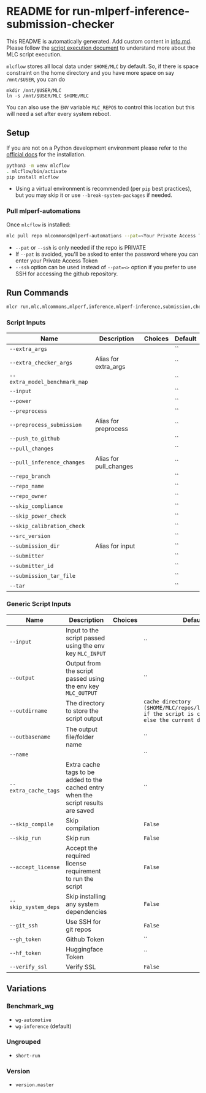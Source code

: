 # README for run-mlperf-inference-submission-checker
This README is automatically generated. Add custom content in [info.md](info.md). Please follow the [script execution document](https://docs.mlcommons.org/mlcflow/targets/script/execution-flow/) to understand more about the MLC script execution.

`mlcflow` stores all local data under `$HOME/MLC` by default. So, if there is space constraint on the home directory and you have more space on say `/mnt/$USER`, you can do
```
mkdir /mnt/$USER/MLC
ln -s /mnt/$USER/MLC $HOME/MLC
```
You can also use the `ENV` variable `MLC_REPOS` to control this location but this will need a set after every system reboot.

## Setup

If you are not on a Python development environment please refer to the [official docs](https://docs.mlcommons.org/mlcflow/install/) for the installation.

```bash
python3 -m venv mlcflow
. mlcflow/bin/activate
pip install mlcflow
```

- Using a virtual environment is recommended (per `pip` best practices), but you may skip it or use `--break-system-packages` if needed.

### Pull mlperf-automations

Once `mlcflow` is installed:

```bash
mlc pull repo mlcommons@mlperf-automations --pat=<Your Private Access Token>
```
- `--pat` or `--ssh` is only needed if the repo is PRIVATE
- If `--pat` is avoided, you'll be asked to enter the password where you can enter your Private Access Token
- `--ssh` option can be used instead of `--pat=<>` option if you prefer to use SSH for accessing the github repository.
## Run Commands

```bash
mlcr run,mlc,mlcommons,mlperf,inference,mlperf-inference,submission,checker,submission-checker,mlc-submission-checker
```

### Script Inputs

| Name | Description | Choices | Default |
|------|-------------|---------|------|
| `--extra_args` |  |  | `` |
| `--extra_checker_args` | Alias for extra_args |  | `` |
| `--extra_model_benchmark_map` |  |  | `` |
| `--input` |  |  | `` |
| `--power` |  |  | `` |
| `--preprocess` |  |  | `` |
| `--preprocess_submission` | Alias for preprocess |  | `` |
| `--push_to_github` |  |  | `` |
| `--pull_changes` |  |  | `` |
| `--pull_inference_changes` | Alias for pull_changes |  | `` |
| `--repo_branch` |  |  | `` |
| `--repo_name` |  |  | `` |
| `--repo_owner` |  |  | `` |
| `--skip_compliance` |  |  | `` |
| `--skip_power_check` |  |  | `` |
| `--skip_calibration_check` |  |  | `` |
| `--src_version` |  |  | `` |
| `--submission_dir` | Alias for input |  | `` |
| `--submitter` |  |  | `` |
| `--submitter_id` |  |  | `` |
| `--submission_tar_file` |  |  | `` |
| `--tar` |  |  | `` |
### Generic Script Inputs

| Name | Description | Choices | Default |
|------|-------------|---------|------|
| `--input` | Input to the script passed using the env key `MLC_INPUT` |  | `` |
| `--output` | Output from the script passed using the env key `MLC_OUTPUT` |  | `` |
| `--outdirname` | The directory to store the script output |  | `cache directory ($HOME/MLC/repos/local/cache/<>) if the script is cacheable or else the current directory` |
| `--outbasename` | The output file/folder name |  | `` |
| `--name` |  |  | `` |
| `--extra_cache_tags` | Extra cache tags to be added to the cached entry when the script results are saved |  | `` |
| `--skip_compile` | Skip compilation |  | `False` |
| `--skip_run` | Skip run |  | `False` |
| `--accept_license` | Accept the required license requirement to run the script |  | `False` |
| `--skip_system_deps` | Skip installing any system dependencies |  | `False` |
| `--git_ssh` | Use SSH for git repos |  | `False` |
| `--gh_token` | Github Token |  | `` |
| `--hf_token` | Huggingface Token |  | `` |
| `--verify_ssl` | Verify SSL |  | `False` |
## Variations

### Benchmark_wg

- `wg-automotive`
- `wg-inference` (default)

### Ungrouped

- `short-run`

### Version

- `version.master`
